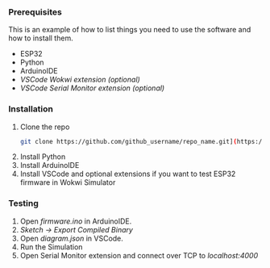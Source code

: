 <!-- GETTING STARTED -->

### Prerequisites

This is an example of how to list things you need to use the software and how to install them.
* ESP32
* Python
* ArduinoIDE
* _VSCode Wokwi extension (optional)_
* _VSCode Serial Monitor extension (optional)_

### Installation

1. Clone the repo
   ```sh
   git clone https://github.com/github_username/repo_name.git](https://github.com/jigiciak/AudioMixer_ESP.git
   ```
2. Install Python
3. Install ArduinoIDE
4. Install VSCode and optional extensions if you want to test ESP32 firmware in Wokwi Simulator

### Testing
1. Open _firmware.ino_ in ArduinoIDE.
2. _Sketch -> Export Compiled Binary_
3. Open _diagram.json_ in VSCode.
4. Run the Simulation
5. Open Serial Monitor extension and connect over TCP to _localhost:4000_
